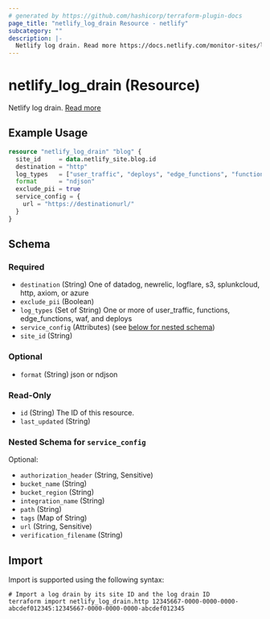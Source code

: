 ```yaml
---
# generated by https://github.com/hashicorp/terraform-plugin-docs
page_title: "netlify_log_drain Resource - netlify"
subcategory: ""
description: |-
  Netlify log drain. Read more https://docs.netlify.com/monitor-sites/log-drains/
---
```


# netlify_log_drain (Resource)

Netlify log drain. [Read more](https://docs.netlify.com/monitor-sites/log-drains/)

## Example Usage

```terraform
resource "netlify_log_drain" "blog" {
  site_id     = data.netlify_site.blog.id
  destination = "http"
  log_types   = ["user_traffic", "deploys", "edge_functions", "functions"]
  format      = "ndjson"
  exclude_pii = true
  service_config = {
    url = "https://destinationurl/"
  }
}
```

<!-- schema generated by tfplugindocs -->
## Schema

### Required

- `destination` (String) One of datadog, newrelic, logflare, s3, splunkcloud, http, axiom, or azure
- `exclude_pii` (Boolean)
- `log_types` (Set of String) One or more of user_traffic, functions, edge_functions, waf, and deploys
- `service_config` (Attributes) (see [below for nested schema](#nestedatt--service_config))
- `site_id` (String)

### Optional

- `format` (String) json or ndjson

### Read-Only

- `id` (String) The ID of this resource.
- `last_updated` (String)

<a id="nestedatt--service_config"></a>
### Nested Schema for `service_config`

Optional:

- `authorization_header` (String, Sensitive)
- `bucket_name` (String)
- `bucket_region` (String)
- `integration_name` (String)
- `path` (String)
- `tags` (Map of String)
- `url` (String, Sensitive)
- `verification_filename` (String)

## Import

Import is supported using the following syntax:

```shell
# Import a log drain by its site ID and the log drain ID
terraform import netlify_log_drain.http 12345667-0000-0000-0000-abcdef012345:12345667-0000-0000-0000-abcdef012345
```

